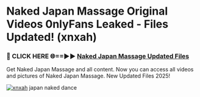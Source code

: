 # Naked Japan Massage Original Videos 0nlyFans Leaked - Files Updated! (xnxah)

<h3>🔴 CLICK HERE 🌐==►► <a href="https://tinyurl.com/yckcrads" rel="nofollow">Naked Japan Massage Updated Files</a></h3>

Get Naked Japan Massage and all content. Now you can access all videos and pictures of Naked Japan Massage. New Updated Files 2025!

[![xnxah](https://i.imgur.com/hpKpOFt.gif)](https://tinyurl.com/yckcrads)
japan naked dance